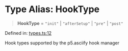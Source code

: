 # Type Alias: HookType

> **HookType** = `"init"` \| `"afterSetup"` \| `"pre"` \| `"post"`

Defined in: [types.ts:12](https://github.com/humanbydefinition/p5.asciify/blob/a53da6374bc6fdee57adbabf14b68a3386934b61/src/lib/types.ts#L12)

Hook types supported by the p5.asciify hook manager
